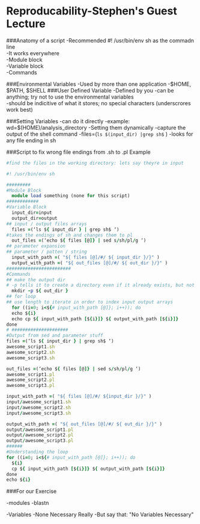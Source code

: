 # Reproducability-Stephen's Guest Lecture

###Anatomy of a script
-Recommended #! /usr/bin/env sh as the commadn line   
  -It works everywhere   
-Module block  
-Variable block  
-Commands   

###Environmental Variables 
-Used by more than one application 
  -$HOME, $PATH, $SHELL
###User Defined Variable 
-Defined by you 
  -can be anything; try not to use the environmental variables  
  -should be indicitive of what it stores; no special characters (underscrores work best)

###Setting Variables 
-can do it directly 
  -example: wd=$(HOME)/analysis_directory
-Setting them dynamically 
  -capture the output of the shell command 
  -files=(`ls $(input_dir) |grep sh$` )
    -looks for any file ending in sh

###Script to fix wrong file endings from .sh to .pl Example
```ruby
#find the files in the working directory: lets say theyre in input

#! /usr/bin/env sh

#########
#Module Block 
  module load something (none for this script)
############
#Variable Block 
  input_dir=input
  output_dir=output
## input / output files arrays
  files =(‘ls ${ input_dir } | grep sh$ ‘)
#takes the endings of sh and changes them to pl
  out_files =(‘echo ${ files [@]} | sed s/sh/pl/g ‘)
## parameter expansion 
## parameter / patten / string
  input_with_path =( "${ files [@]/#/ ${ input_dir }/}" ) 
  output_with_path =( "${ out_files [@]/#/ ${ out_dir }/}" )
########################
#Commands
## make the output dir
# -p tells it to create a directory even if it already exists, but not overwrite the previous one
  mkdir -p ${ out_dir }
## for loop
## use length to iterate in order to index input output arrays
  for ((i=0; i<${# input_with_path [@]}; i++)); do
  echo ${i}
  echo cp ${ input_with_path [${i}]} ${ output_with_path [${i}]}
done
# #####################
#Output from sed and parameter stuff
files =(‘ls ${ input_dir } | grep sh$ ‘)
awesome_script1.sh
awesome_script2.sh
awesome_script3.sh

out_files =(‘echo ${ files [@]} | sed s/sh/pl/g ‘)
awesome_script1.pl
awesome_script2.pl
awesome_script3.pl

input_with_path =( "${ files [@]/#/ ${input_dir }/}" )
input/awesome_script1.sh
input/awesome_script2.sh
input/awesome_script3.sh

output_with_path =( "${ out_files [@]/#/ ${ out_dir }/}" )
output/awesome_script1.pl
output/awesome_script2.pl
output/awesome_script3.pl
######
#Understanding the loop 
for ((i=0; i<${# input_with_path [@]}; i++)); do
  ${i}
  cp ${ input_with_path [${i}]} ${ output_with_path [${i}]}
done
echo ${i}

```
###For our Exercise

-modules 
  -blastn
  
-Variables
  -None Necessary Really 
  -But say that: "No Variables Necessary"



















